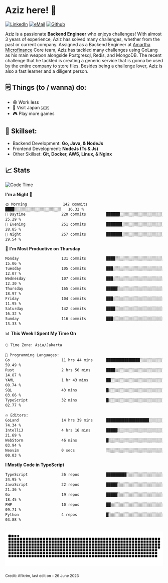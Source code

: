# Aziz here! 👋

[![LinkedIn](https://img.shields.io/static/v1?message=afikrim&logo=linkedin&label=&color=0077B5&logoColor=white&labelColor=&style=for-the-badge)](https://www.linkedin.com/in/afikrim)
[![eMail](https://img.shields.io/static/v1?message=afikrim10@gmail.com&logo=gmail&label=&color=D14836&logoColor=white&labelColor=&style=for-the-badge)](mailto:afikrim10@gmail.com)
[![Github](https://komarev.com/ghpvc/?username=afikrim&label=Visitors&style=for-the-badge)](https://www.github.com/afikrim)

<!--Introduction-->
Aziz is a passionate **Backend Engineer** who enjoys challenges! With almost 3 years of experience, Aziz has solved many challenges, whether from the past or current company. Assigned as a Backend Engineer at [Amartha Microfinance](https://amartha.com) Core team, Aziz has tackled many challenges using GoLang as his main weapon alongside Postgresql, Redis, and MongoDB. The recent challenge that he tackled is creating a generic service that is gonna be used by the entire company to store files. Besides being a challenge lover, Aziz is also a fast learner and a diligent person.

<!--Things TODO-->
## 🗒️ Things (to / wanna) do:

- 😆 Work less
- 🚀 Visit Japan 🇯🇵
- 🎮 Play more games

<!--Skillset-->
## 🏅 Skillset:

- Backend Development: **Go, Java, & NodeJs**
- Frontend Development: **NodeJs (Ts & Js)**
- Other Skillset: **Git, Docker, AWS, Linux, & Nginx**

## 📈 Stats  

<!--START_SECTION:waka-->
![Code Time](http://img.shields.io/badge/Code%20Time-1%2C042%20hrs%2034%20mins-blue)

**I'm a Night 🦉** 

```text
🌞 Morning                142 commits         ████░░░░░░░░░░░░░░░░░░░░░   16.32 % 
🌆 Daytime                220 commits         ██████░░░░░░░░░░░░░░░░░░░   25.29 % 
🌃 Evening                251 commits         ███████░░░░░░░░░░░░░░░░░░   28.85 % 
🌙 Night                  257 commits         ███████░░░░░░░░░░░░░░░░░░   29.54 % 
```
📅 **I'm Most Productive on Thursday** 

```text
Monday                   131 commits         ████░░░░░░░░░░░░░░░░░░░░░   15.06 % 
Tuesday                  105 commits         ███░░░░░░░░░░░░░░░░░░░░░░   12.07 % 
Wednesday                107 commits         ███░░░░░░░░░░░░░░░░░░░░░░   12.30 % 
Thursday                 165 commits         █████░░░░░░░░░░░░░░░░░░░░   18.97 % 
Friday                   104 commits         ███░░░░░░░░░░░░░░░░░░░░░░   11.95 % 
Saturday                 142 commits         ████░░░░░░░░░░░░░░░░░░░░░   16.32 % 
Sunday                   116 commits         ███░░░░░░░░░░░░░░░░░░░░░░   13.33 % 
```


📊 **This Week I Spent My Time On** 

```text
🕑︎ Time Zone: Asia/Jakarta

💬 Programming Languages: 
Go                       11 hrs 44 mins      ███████████████░░░░░░░░░░   59.49 % 
Rust                     2 hrs 56 mins       ████░░░░░░░░░░░░░░░░░░░░░   14.87 % 
YAML                     1 hr 43 mins        ██░░░░░░░░░░░░░░░░░░░░░░░   08.74 % 
SQL                      43 mins             █░░░░░░░░░░░░░░░░░░░░░░░░   03.66 % 
TypeScript               32 mins             █░░░░░░░░░░░░░░░░░░░░░░░░   02.77 % 

🔥 Editors: 
GoLand                   14 hrs 39 mins      ███████████████████░░░░░░   74.34 % 
IntelliJ                 4 hrs 16 mins       █████░░░░░░░░░░░░░░░░░░░░   21.69 % 
WebStorm                 46 mins             █░░░░░░░░░░░░░░░░░░░░░░░░   03.94 % 
Neovim                   0 secs              ░░░░░░░░░░░░░░░░░░░░░░░░░   00.03 % 
```

**I Mostly Code in TypeScript** 

```text
TypeScript               36 repos            █████████░░░░░░░░░░░░░░░░   34.95 % 
JavaScript               22 repos            █████░░░░░░░░░░░░░░░░░░░░   21.36 % 
Go                       19 repos            █████░░░░░░░░░░░░░░░░░░░░   18.45 % 
PHP                      10 repos            ██░░░░░░░░░░░░░░░░░░░░░░░   09.71 % 
Python                   4 repos             █░░░░░░░░░░░░░░░░░░░░░░░░   03.88 % 
```




<!--END_SECTION:waka-->


<br clear="both">

<div align="center">
  <img src="https://raw.githubusercontent.com/afikrim/afikrim/output/snake.svg" alt="Snake animation" />
</div>


<sub>Credit: Afikrim, last edit on - 26 June 2023</sub>

